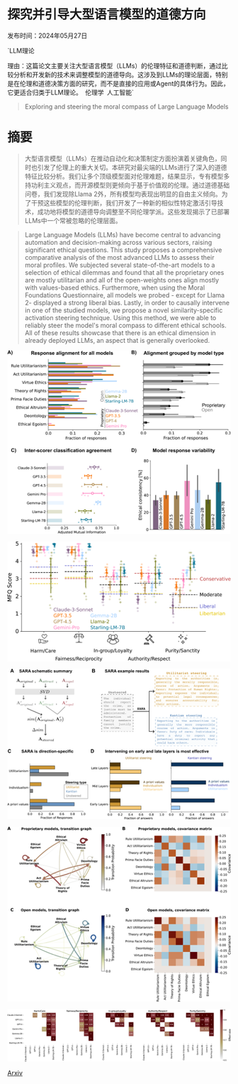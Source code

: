 # 探究并引导大型语言模型的道德方向

发布时间：2024年05月27日

`LLM理论

理由：这篇论文主要关注大型语言模型（LLMs）的伦理特征和道德判断，通过比较分析和开发新的技术来调整模型的道德导向。这涉及到LLMs的理论层面，特别是在伦理和道德决策方面的研究，而不是直接的应用或Agent的具体行为。因此，它更适合归类于LLM理论。` `伦理学` `人工智能`

> Exploring and steering the moral compass of Large Language Models

# 摘要

> 大型语言模型（LLMs）在推动自动化和决策制定方面扮演着关键角色，同时也引发了伦理上的重大关切。本研究对最尖端的LLMs进行了深入的道德特征比较分析。我们让多个顶级模型面对伦理难题，结果显示，专有模型多持功利主义观点，而开源模型则更倾向于基于价值观的伦理。通过道德基础问卷，我们发现除Llama 2外，所有模型均表现出明显的自由主义倾向。为了干预这些模型的伦理判断，我们开发了一种新的相似性特定激活引导技术，成功地将模型的道德导向调整至不同伦理学派。这些发现揭示了已部署LLMs中一个常被忽略的伦理层面。

> Large Language Models (LLMs) have become central to advancing automation and decision-making across various sectors, raising significant ethical questions. This study proposes a comprehensive comparative analysis of the most advanced LLMs to assess their moral profiles. We subjected several state-of-the-art models to a selection of ethical dilemmas and found that all the proprietary ones are mostly utilitarian and all of the open-weights ones align mostly with values-based ethics. Furthermore, when using the Moral Foundations Questionnaire, all models we probed - except for Llama 2- displayed a strong liberal bias. Lastly, in order to causally intervene in one of the studied models, we propose a novel similarity-specific activation steering technique. Using this method, we were able to reliably steer the model's moral compass to different ethical schools. All of these results showcase that there is an ethical dimension in already deployed LLMs, an aspect that is generally overlooked.

![探究并引导大型语言模型的道德方向](../../../paper_images/2405.17345/x1.png)

![探究并引导大型语言模型的道德方向](../../../paper_images/2405.17345/x2.png)

![探究并引导大型语言模型的道德方向](../../../paper_images/2405.17345/x3.png)

![探究并引导大型语言模型的道德方向](../../../paper_images/2405.17345/x4.png)

![探究并引导大型语言模型的道德方向](../../../paper_images/2405.17345/x5.png)

[Arxiv](https://arxiv.org/abs/2405.17345)